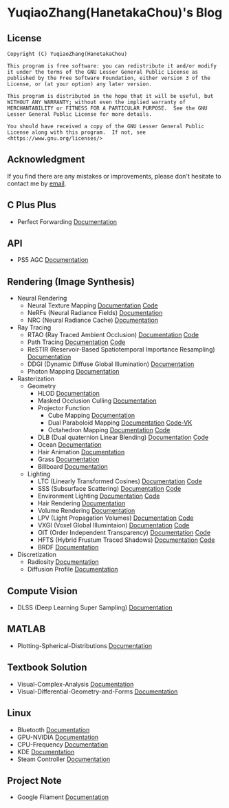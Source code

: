 # YuqiaoZhang(HanetakaChou)'s Blog  

## License  
```  
Copyright (C) YuqiaoZhang(HanetakaChou)

This program is free software: you can redistribute it and/or modify it under the terms of the GNU Lesser General Public License as published by the Free Software Foundation, either version 3 of the License, or (at your option) any later version.

This program is distributed in the hope that it will be useful, but WITHOUT ANY WARRANTY; without even the implied warranty of MERCHANTABILITY or FITNESS FOR A PARTICULAR PURPOSE.  See the GNU Lesser General Public License for more details.

You should have received a copy of the GNU Lesser General Public License along with this program.  If not, see <https://www.gnu.org/licenses/>
```  

## Acknowledgment  

If you find there are any mistakes or improvements, please don't hesitate to contact me by [email](mailto:HanetakaChou@outlook.com).  

## C Plus Plus  

- Perfect Forwarding [Documentation](C-Plus-Plus/Perfect-Forwarding.html)  

## API  

- PS5 AGC [Documentation](https://hanetakachou.github.io/Console-Tutorial/)  

## Rendering (Image Synthesis)  

- Neural Rendering
    - Neural Texture Mapping [Documentation](Rendering/Neural-Rendering/Neural-Texture-Mapping.html) [Code](https://github.com/HanetakaChou/Neural-Texture-Mapping)      
    - NeRFs (Neural Radiance Fields) [Documentation](Rendering/Neural-Rendering/Neural-Radiance-Fields.html)  
    - NRC (Neural Radiance Cache) [Documentation](Rendering/Neural-Rendering/Neural-Radiance-Cache.html)  
- Ray Tracing  
    - RTAO (Ray Traced Ambient Occlusion) [Documentation](Rendering/Ray-Tracing/Ray-Traced-Ambient-Occlusion.html) [Code](https://github.com/HanetakaChou/Ray-Traced-Ambient-Occlusion)  
    - Path Tracing [Documentation](Rendering/Ray-Tracing/Path-Tracing.html)  [Code](https://github.com/HanetakaChou/Path-Tracing)      
    - ReSTIR (Reservoir-Based Spatiotemporal Importance Resampling) [Documentation](./index/file=Rendering/Ray-Tracing/Reservoir-Based-SpatioTemporal-Importance-Resampling.md)  
    - DDGI (Dynamic Diffuse Global Illumination) [Documentation](Rendering/Ray-Tracing/Dynamic-Diffuse-Global-Illumination.html)  
    - Photon Mapping [Documentation](Rendering/Ray-Tracing/Photon-Mapping.html)  
- Rasterization  
    - Geometry  
        - HLOD [Documentation](Rendering/Rasterization/Geometry/HLOD.html)  
        - Masked Occlusion Culling [Documentation](Rendering/Rasterization/Geometry/Masked-Occlusion-Culling.html)  
        - Projector Function  
            - Cube Mapping [Documentation](Rendering/Rasterization/Geometry/Projector-Function/Cube-Mapping.html)  
            - Dual Paraboloid Mapping [Documentation](Rendering/Rasterization/Geometry/Projector-Function/Dual-Paraboloid-Mapping.html) [Code-VK](https://github.com/HanetakaChou/Rendering/tree/Dual-Paraboloid-Mapping-VK)  
            - Octahedron Mapping [Documentation](Rendering/Rasterization/Geometry/Projector-Function/Octahedron-Mapping.html) [Code](https://github.com/HanetakaChou/Octahedron-Mapping)  
        - DLB (Dual quaternion Linear Blending) [Documentation](Rendering/Rasterization/Geometry/Dual-Quaternion-Linear-Blending.html) [Code](https://github.com/HanetakaChou/Dual-Quaternion-Linear-Blending)  
        - Ocean [Documentation](Rendering/Rasterization/Geometry/Ocean.html)  
        - Hair Animation [Documentation](Rendering/Rasterization/Geometry/Hair-Animation.html)  
        - Grass [Documentation](Rendering/Rasterization/Geometry/Grass.html)  
        - Billboard [Documentation](Rendering/Rasterization/Geometry/Billboard.html)  
    - Lighting  
        - LTC (Linearly Transformed Cosines) [Documentation](Rendering/Rasterization/Lighting/Linearly-Transformed-Cosines.html) [Code](https://github.com/HanetakaChou/Linearly-Transformed-Cosines)    
        - SSS (Subsurface Scattering) [Documentation](Rendering/Rasterization/Lighting/Subsurface-Scattering.html) [Code](https://github.com/HanetakaChou/Subsurface-Scattering)  
        - Environment Lighting [Documentation](Rendering/Rasterization/Lighting/Environment-Lighting.html) [Code](https://github.com/HanetakaChou/Environment-Lighting)  
        - Hair Rendering [Documentation](Rendering/Rasterization/Lighting/Hair-Rendering.html)  
        - Volume Rendering [Documentation](Rendering/Rasterization/Lighting/Volume-Rendering.html)  
        - LPV (Light Propagation Volumes) [Documentation](Rendering/Rasterization/Lighting/Light-Propagation-Volumes.html) [Code](https://github.com/HanetakaChou/Light-Propagation-Volumes)  
        - VXGI (Voxel Global Illumintaion) [Documentation](Rendering/Rasterization/Lighting/Voxel-Global-Illumintaion.html) [Code](https://github.com/HanetakaChou/Voxel-Global-Illumintaion)  
        - OIT (Order Independent Transparency) [Documentation](Rendering/Rasterization/Lighting/Order-Independent-Transparency.html) [Code](https://github.com/HanetakaChou/Order-Independent-Transparency)  
        - HFTS (Hybrid Frustum Traced Shadows) [Documentation](Rendering/Rasterization/Lighting/Hybrid-Frustum-Traced-Shadows.html) [Code](https://github.com/HanetakaChou/Hybrid-Frustum-Traced-Shadows)  
        - BRDF [Documentation](Rendering/Rasterization/Lighting/BRDF.html)    
- Discretization  
    - Radiosity [Documentation](Rendering/Discretization/Radiosity.html)  
    - Diffusion Profile [Documentation](Rendering/Discretization/Diffusion-Profile.html)  

## Compute Vision

- DLSS (Deep Learning Super Sampling) [Documentation](Compute-Vision/Deep-Learning-Super-Sampling.html)  

## MATLAB  

- Plotting-Spherical-Distributions [Documentation](MATLAB/Plotting-Spherical-Distributions.html)  

## Textbook Solution  

- Visual-Complex-Analysis [Documentation](Textbook-Solution/Visual-Complex-Analysis.html)  
- Visual-Differential-Geometry-and-Forms [Documentation](Textbook-Solution/Visual-Differential-Geometry-and-Forms.html)  

## Linux  

- Bluetooth [Documentation](Linux/Bluetooth.html)  
- GPU-NVIDIA [Documentation](Linux/GPU-NVIDIA.html)  
- CPU-Frequency [Documentation](Linux/CPU-Frequency.html)  
- KDE [Documentation](Linux/KDE.html)  
- Steam Controller [Documentation](Linux/Steam-Controller.html)  

## Project Note  

- Google Filament [Documentation](Project-Note/Google-Filament.html)  
